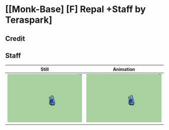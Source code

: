# [\[Monk-Base\] \[F\] Repal +Staff by Teraspark]

## Credit



## Staff

| Still | Animation |
| :---: | :-------: |
| ![Staff still](./Staff_000.png) | ![Staff animation](./Staff.gif) |
